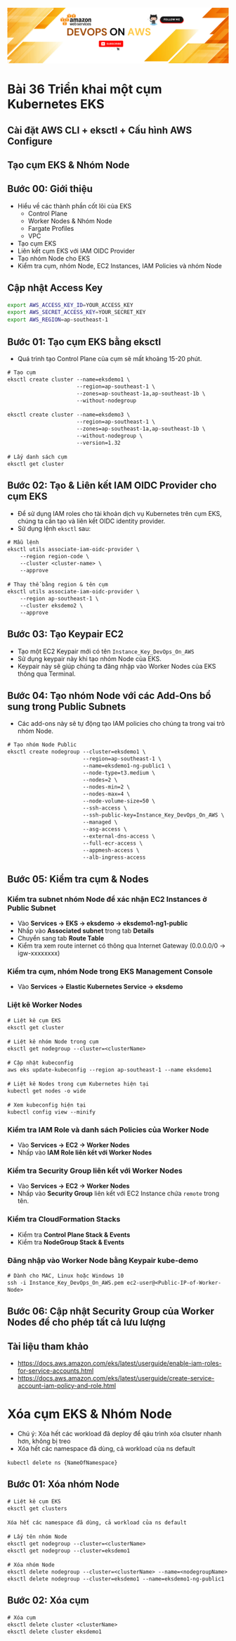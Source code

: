 ![Alt text](../Banner.png)
# Bài 36 Triển khai một cụm Kubernetes EKS 

## Cài đặt AWS CLI + eksctl + Cấu hình AWS Configure

## Tạo cụm EKS & Nhóm Node

## Bước 00: Giới thiệu
- Hiểu về các thành phần cốt lõi của EKS
  - Control Plane
  - Worker Nodes & Nhóm Node
  - Fargate Profiles
  - VPC
- Tạo cụm EKS
- Liên kết cụm EKS với IAM OIDC Provider
- Tạo nhóm Node cho EKS
- Kiểm tra cụm, nhóm Node, EC2 Instances, IAM Policies và nhóm Node

## Cập nhật Access Key 

```sh
export AWS_ACCESS_KEY_ID=YOUR_ACCESS_KEY
export AWS_SECRET_ACCESS_KEY=YOUR_SECRET_KEY
export AWS_REGION=ap-southeast-1
```

## Bước 01: Tạo cụm EKS bằng eksctl
- Quá trình tạo Control Plane của cụm sẽ mất khoảng 15-20 phút.
```
# Tạo cụm
eksctl create cluster --name=eksdemo1 \
                      --region=ap-southeast-1 \
                      --zones=ap-southeast-1a,ap-southeast-1b \
                      --without-nodegroup 

eksctl create cluster --name=eksdemo3 \
                      --region=ap-southeast-1 \
                      --zones=ap-southeast-1a,ap-southeast-1b \
                      --without-nodegroup \
                      --version=1.32

# Lấy danh sách cụm
eksctl get cluster                  
```

## Bước 02: Tạo & Liên kết IAM OIDC Provider cho cụm EKS
- Để sử dụng IAM roles cho tài khoản dịch vụ Kubernetes trên cụm EKS, chúng ta cần tạo và liên kết OIDC identity provider.
- Sử dụng lệnh `eksctl` sau:
```                   
# Mẫu lệnh
eksctl utils associate-iam-oidc-provider \
    --region region-code \
    --cluster <cluster-name> \
    --approve

# Thay thế bằng region & tên cụm
eksctl utils associate-iam-oidc-provider \
    --region ap-southeast-1 \
    --cluster eksdemo2 \
    --approve
```

## Bước 03: Tạo Keypair EC2
- Tạo một EC2 Keypair mới có tên `Instance_Key_DevOps_On_AWS`
- Sử dụng keypair này khi tạo nhóm Node của EKS.
- Keypair này sẽ giúp chúng ta đăng nhập vào Worker Nodes của EKS thông qua Terminal.

## Bước 04: Tạo nhóm Node với các Add-Ons bổ sung trong Public Subnets
- Các add-ons này sẽ tự động tạo IAM policies cho chúng ta trong vai trò nhóm Node.
```
# Tạo nhóm Node Public   
eksctl create nodegroup --cluster=eksdemo1 \
                        --region=ap-southeast-1 \
                        --name=eksdemo1-ng-public1 \
                        --node-type=t3.medium \
                        --nodes=2 \
                        --nodes-min=2 \
                        --nodes-max=4 \
                        --node-volume-size=50 \
                        --ssh-access \
                        --ssh-public-key=Instance_Key_DevOps_On_AWS \
                        --managed \
                        --asg-access \
                        --external-dns-access \
                        --full-ecr-access \
                        --appmesh-access \
                        --alb-ingress-access 
```

## Bước 05: Kiểm tra cụm & Nodes

### Kiểm tra subnet nhóm Node để xác nhận EC2 Instances ở Public Subnet
- Vào **Services -> EKS -> eksdemo -> eksdemo1-ng1-public**
- Nhấp vào **Associated subnet** trong tab **Details**
- Chuyển sang tab **Route Table**
- Kiểm tra xem route internet có thông qua Internet Gateway (0.0.0.0/0 -> igw-xxxxxxxx)

### Kiểm tra cụm, nhóm Node trong EKS Management Console
- Vào **Services -> Elastic Kubernetes Service -> eksdemo**

### Liệt kê Worker Nodes
```
# Liệt kê cụm EKS
eksctl get cluster

# Liệt kê nhóm Node trong cụm
eksctl get nodegroup --cluster=<clusterName>

# Cập nhật kubeconfig
aws eks update-kubeconfig --region ap-southeast-1 --name eksdemo1

# Liệt kê Nodes trong cụm Kubernetes hiện tại
kubectl get nodes -o wide

# Xem kubeconfig hiện tại
kubectl config view --minify
```

### Kiểm tra IAM Role và danh sách Policies của Worker Node
- Vào **Services -> EC2 -> Worker Nodes**
- Nhấp vào **IAM Role liên kết với Worker Nodes**

### Kiểm tra Security Group liên kết với Worker Nodes
- Vào **Services -> EC2 -> Worker Nodes**
- Nhấp vào **Security Group** liên kết với EC2 Instance chứa `remote` trong tên.

### Kiểm tra CloudFormation Stacks
- Kiểm tra **Control Plane Stack & Events**
- Kiểm tra **NodeGroup Stack & Events**

### Đăng nhập vào Worker Node bằng Keypair kube-demo
```
# Dành cho MAC, Linux hoặc Windows 10
ssh -i Instance_Key_DevOps_On_AWS.pem ec2-user@<Public-IP-of-Worker-Node>
```

## Bước 06: Cập nhật Security Group của Worker Nodes để cho phép tất cả lưu lượng

## Tài liệu tham khảo
- https://docs.aws.amazon.com/eks/latest/userguide/enable-iam-roles-for-service-accounts.html
- https://docs.aws.amazon.com/eks/latest/userguide/create-service-account-iam-policy-and-role.html


# Xóa cụm EKS & Nhóm Node

- Chú ý: Xóa hết các workload đã deploy để qáu trình xóa clsuter nhanh hơn, không bị treo
- Xóa hết các namespace đã dùng, cả workload của ns default

`kubectl delete ns {NameOfNamespace}`

## Bước 01: Xóa nhóm Node
```
# Liệt kê cụm EKS
eksctl get clusters

Xóa hết các namespace đã dùng, cả workload của ns default

# Lấy tên nhóm Node
eksctl get nodegroup --cluster=<clusterName>
eksctl get nodegroup --cluster=eksdemo1

# Xóa nhóm Node
eksctl delete nodegroup --cluster=<clusterName> --name=<nodegroupName>
eksctl delete nodegroup --cluster=eksdemo1 --name=eksdemo1-ng-public1
```

## Bước 02: Xóa cụm
```
# Xóa cụm
eksctl delete cluster <clusterName>
eksctl delete cluster eksdemo1
```

